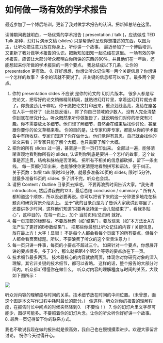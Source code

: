 # 如何做一场有效的学术报告


最近参加了一个博后培训，更新了我对做学术报告的认识。把新知总结在这里。

读博期间我就明白，一场优秀的学术报告 ( presentation / talk )，应该做成 TED Talk 那种，幻灯片演示文稿 (slides) 只是帮助你呈现你想描述的东西，以图为主，让听众把注意力放在你身上，听你讲一个故事。
最近参加了一个博后培训，又更新了我对做学术报告的认识。把新知加旧知一起总结在这里。
一场有效的学术报告，应该让大部分听众都明白你所讲的东西的80%，并且他们在一年后，还能想起来你所做的学术报告的一两个要点。
我总结成以下几条，让你的 presentation 更有效。
0. 好好想想，你想让听众记住哪一两个关键信息？你想讲一个怎样的故事？
多余的话就不要说了。非关键的信息都可以省了。最多两个要点。
1. 你的 presentation slides 不应该 是你的论文的 幻灯片版本。
很多人都是写完论文，把写好的论文稍微精简精简，就贴进幻灯片里，拿着这幻灯片就去讲了。你费这劲儿干嘛呢。你干脆把论文打印出来，重点划线高亮，发给在座各位人手一份好了（此处是反话）。
除了你自己领域的少数人，没有人完全清楚你到底在研究什么。听众既然来听你做报告了，就说明他们对你的研究有兴趣。你不需要放太多细节。他们想了解细节，自然会在结束后找你讨论，甚至跟你要你的论文草稿来看。
你的目的是，让专家和非专家，都能从你的学术报告中有所收获。专家们知道了你在做什么，他们觉得有意思，自己就会找你的论文来看；非专家只能了解个大概，也只需要了解个大概。
2. 把你的所有 slides 过一遍，甚至是一页一页打印出来。
全部过一遍，能够清晰直观地看到你所有的 slides, 认识到你到底是要讲一个怎样的故事，这个故事是否连贯，结构和脉络是否清晰。
把所有不相关的信息都砍掉，留下一条主线。
每一页都打印出来，也能够使你更清楚地看到拼写和语法，便于纠正。
关于页数：如果 talk 限时20分钟，就最多准备20页的 slides; 限时15分钟，就最多准备15页的 slides. 多了讲不完，听众也会烦。
3. 请把 Content / Outline 目录页去掉吧。
不要再浪费时间告诉大家，“我先讲 introduction, 然后讲我做的123，最后总结 conclusion / summary. ” 所有人都知道这个顺序，所以没必要再说。你可以把省下来的这一分钟更多地花在标题页和研究背景介绍页上。
至于“我的目录页是为了告诉大家我讲到哪里了，还要讲多少时间，这样他们知道‘只要再坚持坐一会儿就结束了’，看我多贴心”，这种目的，在每一页上，加个 当前页码/总页码 就好。
4. 每一页顶部的标题栏，不要放标题（如“结果”），要放信息（如“本方法比A方法产生了更好的B参数结果”）。
把那些你最想让听众记住的内容 / 关键信息，放在最上方！大字！显眼！
不是每个人都会看每个页面下的所有要点，但每个人都会看页面标题。所以，不要浪费了听众的这个宝贵注意力！
5. 每一页只讲一件事，每页的小要点不超过三个。
如果针对一个要点，你想展开讲的要点很多，多于3个，那么就把第4个第5个等等的要点放在下一页。
6. 技术细节最多两页。
技术最核心的内容就放两页，体现你对你研究对象的深入理解。其它非关键的技术细节，都可以省略。
这样的话，整个报告的大部分时间内，听众都听得懂你在做什么。
听众对内容的理解程度与时间的关系，大致如下图所示：



![](https://img9.doubanio.com/view/note/l/public/p69910544.jpg)








听众对内容的理解度与时间的关系。技术细节放在时间的中间位置。（未曾想，画这个图是本文写作过程中耗时最长的部分。）
像这样，听众对你的报告的理解程度，在报告时长中间点的时候突然降到0. （不要怕！）
7. 你的幻灯片里文字尽可能少，图尽可能多。不要照着你的幻灯片念。让你的听众听你好好讲一个故事。
8. 最后一页记得留下你的联系方式。

我也不敢说我现在做的报告就是很高效，我自己也在慢慢摸索进步。欢迎大家留言讨论。
祝你今天过得开心。

